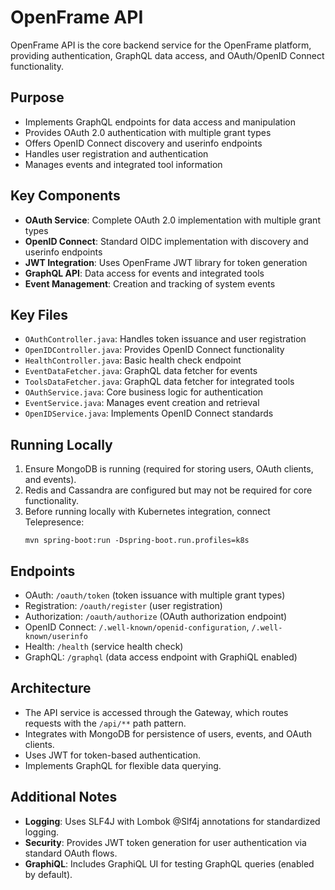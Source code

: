 # OpenFrame API

OpenFrame API is the core backend service for the OpenFrame platform, providing authentication, GraphQL data access, and OAuth/OpenID Connect functionality.

## Purpose

* Implements GraphQL endpoints for data access and manipulation
* Provides OAuth 2.0 authentication with multiple grant types
* Offers OpenID Connect discovery and userinfo endpoints
* Handles user registration and authentication
* Manages events and integrated tool information

## Key Components

* **OAuth Service**: Complete OAuth 2.0 implementation with multiple grant types
* **OpenID Connect**: Standard OIDC implementation with discovery and userinfo endpoints
* **JWT Integration**: Uses OpenFrame JWT library for token generation
* **GraphQL API**: Data access for events and integrated tools
* **Event Management**: Creation and tracking of system events

## Key Files

* `OAuthController.java`: Handles token issuance and user registration
* `OpenIDController.java`: Provides OpenID Connect functionality
* `HealthController.java`: Basic health check endpoint
* `EventDataFetcher.java`: GraphQL data fetcher for events
* `ToolsDataFetcher.java`: GraphQL data fetcher for integrated tools
* `OAuthService.java`: Core business logic for authentication
* `EventService.java`: Manages event creation and retrieval
* `OpenIDService.java`: Implements OpenID Connect standards

## Running Locally

1. Ensure MongoDB is running (required for storing users, OAuth clients, and events).
2. Redis and Cassandra are configured but may not be required for core functionality.
3. Before running locally with Kubernetes integration, connect Telepresence:
   ```
   mvn spring-boot:run -Dspring-boot.run.profiles=k8s
   ```

## Endpoints

* OAuth: `/oauth/token` (token issuance with multiple grant types)
* Registration: `/oauth/register` (user registration)
* Authorization: `/oauth/authorize` (OAuth authorization endpoint)
* OpenID Connect: `/.well-known/openid-configuration`, `/.well-known/userinfo`
* Health: `/health` (service health check)
* GraphQL: `/graphql` (data access endpoint with GraphiQL enabled)

## Architecture

* The API service is accessed through the Gateway, which routes requests with the `/api/**` path pattern.
* Integrates with MongoDB for persistence of users, events, and OAuth clients.
* Uses JWT for token-based authentication.
* Implements GraphQL for flexible data querying.

## Additional Notes

* **Logging**: Uses SLF4J with Lombok @Slf4j annotations for standardized logging.
* **Security**: Provides JWT token generation for user authentication via standard OAuth flows.
* **GraphiQL**: Includes GraphiQL UI for testing GraphQL queries (enabled by default).
